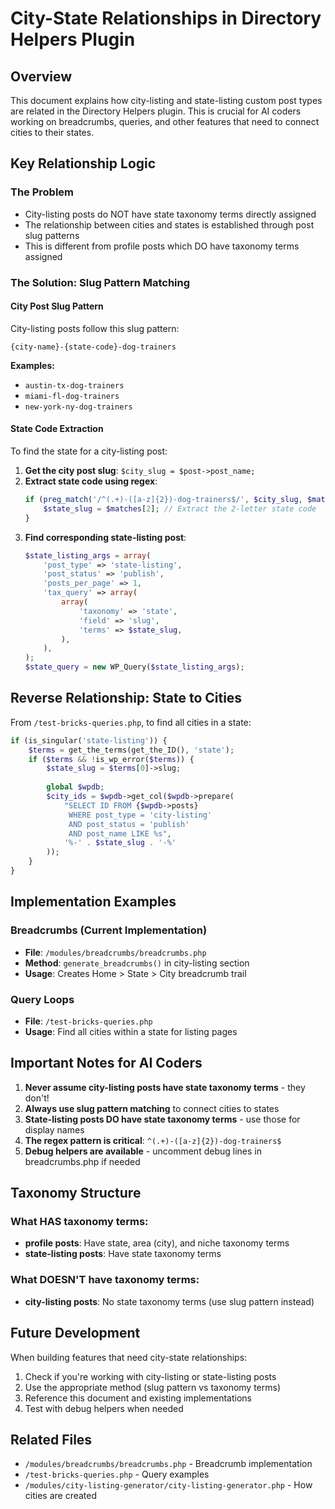 # City-State Relationships in Directory Helpers Plugin

## Overview
This document explains how city-listing and state-listing custom post types are related in the Directory Helpers plugin. This is crucial for AI coders working on breadcrumbs, queries, and other features that need to connect cities to their states.

## Key Relationship Logic

### The Problem
- City-listing posts do NOT have state taxonomy terms directly assigned
- The relationship between cities and states is established through post slug patterns
- This is different from profile posts which DO have taxonomy terms assigned

### The Solution: Slug Pattern Matching

#### City Post Slug Pattern
City-listing posts follow this slug pattern:
```
{city-name}-{state-code}-dog-trainers
```

**Examples:**
- `austin-tx-dog-trainers`
- `miami-fl-dog-trainers` 
- `new-york-ny-dog-trainers`

#### State Code Extraction
To find the state for a city-listing post:

1. **Get the city post slug**: `$city_slug = $post->post_name;`
2. **Extract state code using regex**: 
   ```php
   if (preg_match('/^(.+)-([a-z]{2})-dog-trainers$/', $city_slug, $matches)) {
       $state_slug = $matches[2]; // Extract the 2-letter state code
   }
   ```
3. **Find corresponding state-listing post**:
   ```php
   $state_listing_args = array(
       'post_type' => 'state-listing',
       'post_status' => 'publish',
       'posts_per_page' => 1,
       'tax_query' => array(
           array(
               'taxonomy' => 'state',
               'field' => 'slug',
               'terms' => $state_slug,
           ),
       ),
   );
   $state_query = new WP_Query($state_listing_args);
   ```

## Reverse Relationship: State to Cities

From `/test-bricks-queries.php`, to find all cities in a state:

```php
if (is_singular('state-listing')) {
    $terms = get_the_terms(get_the_ID(), 'state');
    if ($terms && !is_wp_error($terms)) {
        $state_slug = $terms[0]->slug;
        
        global $wpdb;
        $city_ids = $wpdb->get_col($wpdb->prepare(
            "SELECT ID FROM {$wpdb->posts} 
             WHERE post_type = 'city-listing' 
             AND post_status = 'publish' 
             AND post_name LIKE %s",
            '%-' . $state_slug . '-%'
        ));
    }
}
```

## Implementation Examples

### Breadcrumbs (Current Implementation)
- **File**: `/modules/breadcrumbs/breadcrumbs.php`
- **Method**: `generate_breadcrumbs()` in city-listing section
- **Usage**: Creates Home > State > City breadcrumb trail

### Query Loops
- **File**: `/test-bricks-queries.php`
- **Usage**: Find all cities within a state for listing pages

## Important Notes for AI Coders

1. **Never assume city-listing posts have state taxonomy terms** - they don't!
2. **Always use slug pattern matching** to connect cities to states
3. **State-listing posts DO have state taxonomy terms** - use those for display names
4. **The regex pattern is critical**: `^(.+)-([a-z]{2})-dog-trainers$`
5. **Debug helpers are available** - uncomment debug lines in breadcrumbs.php if needed

## Taxonomy Structure

### What HAS taxonomy terms:
- **profile posts**: Have state, area (city), and niche taxonomy terms
- **state-listing posts**: Have state taxonomy terms

### What DOESN'T have taxonomy terms:
- **city-listing posts**: No state taxonomy terms (use slug pattern instead)

## Future Development

When building features that need city-state relationships:
1. Check if you're working with city-listing or state-listing posts
2. Use the appropriate method (slug pattern vs taxonomy terms)
3. Reference this document and existing implementations
4. Test with debug helpers when needed

## Related Files
- `/modules/breadcrumbs/breadcrumbs.php` - Breadcrumb implementation
- `/test-bricks-queries.php` - Query examples
- `/modules/city-listing-generator/city-listing-generator.php` - How cities are created
